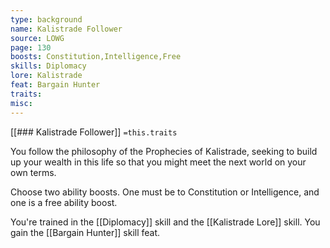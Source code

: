 ```yaml
---
type: background
name: Kalistrade Follower 
source: LOWG
page: 130
boosts: Constitution,Intelligence,Free
skills: Diplomacy
lore: Kalistrade
feat: Bargain Hunter
traits: 
misc: 
---
```


[[### Kalistrade Follower]]
`=this.traits`


You follow the philosophy of the Prophecies of Kalistrade, seeking to build up your wealth in this life so that you might meet the next world on your own terms.

Choose two ability boosts. One must be to Constitution or Intelligence, and one is a free ability boost.

You're trained in the [[Diplomacy]] skill and the [[Kalistrade Lore]] skill. You gain the [[Bargain Hunter]] skill feat.

